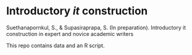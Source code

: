 # Introductory _it_ construction
Suethanapornkul, S., & Supasiraprapa, S. (In preparation). Introductory it construction in expert and novice academic writers

This repo contains data and an R script.
